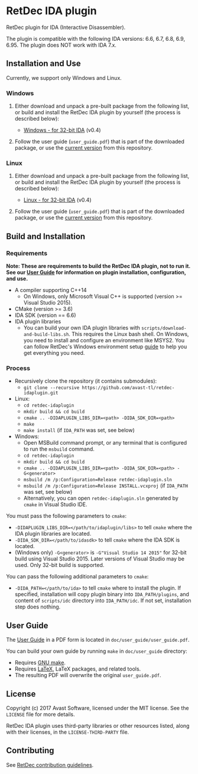 # RetDec IDA plugin

RetDec plugin for IDA (Interactive Disassembler).

The plugin is compatible with the following IDA versions: 6.6, 6.7, 6.8, 6.9, 6.95.
The plugin does NOT work with IDA 7.x.

## Installation and Use

Currently, we support only Windows and Linux.

### Windows

1. Either download and unpack a pre-built package from the following list, or build and install the RetDec IDA plugin by yourself (the process is described below):

    * [Windows - for 32-bit IDA](https://github.com/avast-tl/retdec-idaplugin/releases/download/v0.4/retdec-idaplugin-v0.4-win.zip) (v0.4)
    
2. Follow the user guide (`user_guide.pdf`) that is part of the downloaded package, or use the [current version](https://github.com/avast-tl/retdec-idaplugin/blob/master/doc/user_guide/user_guide.pdf) from this repository.

### Linux

1. Either download and unpack a pre-built package from the following list, or build and install the RetDec IDA plugin by yourself (the process is described below):

    * [Linux - for 32-bit IDA](https://github.com/avast-tl/retdec-idaplugin/releases/download/v0.4/retdec-idaplugin-v0.4-linux.zip) (v0.4)

2. Follow the user guide (`user_guide.pdf`) that is part of the downloaded package, or use the [current version](https://github.com/avast-tl/retdec-idaplugin/blob/master/doc/user_guide/user_guide.pdf) from this repository.

## Build and Installation

### Requirements

**Note: These are requirements to build the RetDec IDA plugin, not to run it. See our [User Guide](https://github.com/avast-tl/retdec-idaplugin/blob/master/doc/user_guide/user_guide.pdf) for information on plugin installation, configuration, and use.**

* A compiler supporting C++14
  * On Windows, only Microsoft Visual C++ is supported (version >= Visual Studio 2015).
* CMake (version >= 3.6)
* IDA SDK (version == 6.6)
* IDA plugin libraries
  * You can build your own IDA plugin libraries with `scripts/download-and-build-libs.sh`. This requires the Linux bash shell. On Windows, you need to install and configure an environment like MSYS2. You can follow RetDec's Windows environment setup [guide](https://github.com/avast-tl/retdec/wiki/Windows-Environment) to help you get everything you need.

### Process

* Recursively clone the repository (it contains submodules):
  * `git clone --recursive https://github.com/avast-tl/retdec-idaplugin.git`
* Linux:
  * `cd retdec-idaplugin`
  * `mkdir build && cd build`
  * `cmake .. -DIDAPLUGIN_LIBS_DIR=<path> -DIDA_SDK_DIR=<path>`
  * `make`
  * `make install` (if `IDA_PATH` was set, see below)
* Windows:
  * Open MSBuild command prompt, or any terminal that is configured to run the `msbuild` command.
  * `cd retdec-idaplugin`
  * `mkdir build && cd build`
  * `cmake .. -DIDAPLUGIN_LIBS_DIR=<path> -DIDA_SDK_DIR=<path> -G<generator>`
  * `msbuild /m /p:Configuration=Release retdec-idaplugin.sln`
  * `msbuild /m /p:Configuration=Release INSTALL.vcxproj` (if `IDA_PATH` was set, see below)
  * Alternatively, you can open `retdec-idaplugin.sln` generated by `cmake` in Visual Studio IDE.

You must pass the following parameters to `cmake`:
* `-DIDAPLUGIN_LIBS_DIR=</path/to/idaplugin/libs>` to tell `cmake` where the IDA plugin libraries are located.
* `-DIDA_SDK_DIR=</path/to/idasdk>` to tell `cmake` where the IDA SDK is located.
* (Windows only) `-G<generator>` is `-G"Visual Studio 14 2015"` for 32-bit build using Visual Studio 2015. Later versions of Visual Studio may be used. Only 32-bit build is supported.

You can pass the following additional parameters to `cmake`:
* `-DIDA_PATH=</path/to/ida>` to tell `cmake` where to install the plugin. If specified, installation will copy plugin binary into `IDA_PATH/plugins`, and content of `scripts/idc` directory into `IDA_PATH/idc`. If not set, installation step does nothing.

## User Guide

The [User Guide](https://github.com/avast-tl/retdec-idaplugin/blob/master/doc/user_guide/user_guide.pdf) in a PDF form is located in `doc/user_guide/user_guide.pdf`.

You can build your own guide by running `make` in `doc/user_guide` directory:
* Requires [GNU make](https://www.gnu.org/software/make/).
* Requires [LaTeX](https://www.latex-project.org/), LaTeX packages, and related tools.
* The resulting PDF will overwrite the original `user_guide.pdf`.

## License

Copyright (c) 2017 Avast Software, licensed under the MIT license. See the `LICENSE` file for more details.

RetDec IDA plugin uses third-party libraries or other resources listed, along with their licenses, in the `LICENSE-THIRD-PARTY` file.

## Contributing

See [RetDec contribution guidelines](https://github.com/avast-tl/retdec/wiki/Contribution-Guidelines).

